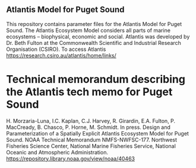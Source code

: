 ## Atlantis Model for Puget Sound

This repository contains parameter files for the Atlantis Model for Puget Sound. The Atlantis Ecosystem Model considers all parts of marine ecosystems – biophysical, economic and social. Atlantis was developed by Dr. Beth Fulton at the Commonwealth Scientific and Industrial Research Organisation (CSIRO). To access Atlantis https://research.csiro.au/atlantis/home/links/

# Technical memorandum describing the Atlantis tech memo for Puget Sound 

H. Morzaria-Luna, I.C. Kaplan, C.J. Harvey, R. Girardin, E.A. Fulton, P. MacCready, B. Chasco, P. Horne, M. Schmidt. In press. Design and Parameterization of a Spatially Explicit Atlantis Ecosystem Model for Puget Sound. NOAA Technical Memorandum NMFS-NWFSC-177. Northwest Fisheries Science Center, National Marine Fisheries Service, National Oceanic and Atmospheric Administration.
https://repository.library.noaa.gov/view/noaa/40463
